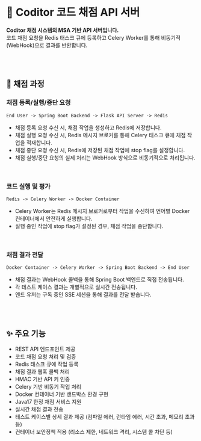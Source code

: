 # 🚀 Coditor 코드 채점 API 서버

**Coditor 채점 시스템의 MSA 기반 API 서버입니다.**  
코드 채점 요청을 Redis 태스크 큐에 등록하고 Celery Worker를 통해 비동기적(WebHook)으로 결과를 반환합니다.

<br /><br />



## 🧱 채점 과정
### 채점 등록/실행/중단 요청 
```
End User -> Spring Boot Backend -> Flask API Server -> Redis
```
- 채점 등록 요청 수신 시, 채점 작업을 생성하고 Redis에 저장합니다.
- 채점 실행 요청 수신 시, Redis 메시지 브로커를 통해 Celery 태스크 큐에 채점 작업을 적재합니다.
- 채점 중단 요청 수신 시, Redis에 저장된 채점 작업에 stop flag를 설정합니다.
- 채점 실행/중단 요청의 실제 처리는 WebHook 방식으로 비동기적으로 처리됩니다.
<br />

### 코드 실행 및 평가
```
Redis -> Celery Worker -> Docker Container
```
- Celery Worker는 Redis 메시지 브로커로부터 작업을 수신하여 언어별 Docker 컨테이너에서 안전하게 실행합니다.
- 실행 중인 작업에 stop flag가 설정된 경우, 채점 작업을 중단합니다.
<br />

### 채점 결과 전달
```
Docker Container -> Celery Worker -> Spring Boot Backend -> End User
```
- 채점 결과는 WebHook 콜백을 통해 Spring Boot 백엔드로 직접 전송됩니다.
- 각 테스트 케이스 결과는 개별적으로 실시간 전송됩니다.
- 엔드 유저는 구독 중인 SSE 세션을 통해 결과를 전달 받습니다.

<br /><br />



## ✨ 주요 기능

- REST API 엔드포인트 제공
- 코드 채점 요청 처리 및 검증
- Redis 태스크 큐에 작업 등록
- 채점 결과 웹훅 콜백 처리
- HMAC 기반 API 키 인증
- Celery 기반 비동기 작업 처리
- Docker 컨테이너 기반 샌드박스 환경 구현
- Java17 한정 채점 서비스 지원
- 실시간 채점 결과 전송
- 테스트 케이스별 상세 결과 제공 (컴파일 에러, 런타임 에러, 시간 초과, 메모리 초과 등)
- 컨테이너 보안정책 적용 (리소스 제한, 네트워크 격리, 시스템 콜 차단 등)
